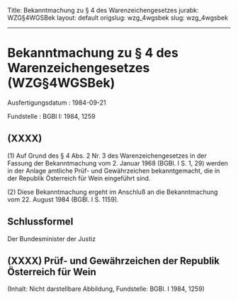 Title: Bekanntmachung zu § 4 des Warenzeichengesetzes
jurabk: WZG§4WGSBek
layout: default
origslug: wzg_4wgsbek
slug: wzg_4wgsbek

---

# Bekanntmachung zu § 4 des Warenzeichengesetzes (WZG§4WGSBek)

Ausfertigungsdatum
:   1984-09-21

Fundstelle
:   BGBl I: 1984, 1259



## (XXXX)

(1) Auf Grund des § 4 Abs. 2 Nr. 3 des Warenzeichengesetzes in der
Fassung der Bekanntmachung vom 2. Januar 1968 (BGBl. I S. 1, 29)
werden in der Anlage amtliche Prüf- und Gewährzeichen bekanntgemacht,
die in der Republik Österreich für Wein eingeführt sind.

(2) Diese Bekanntmachung ergeht im Anschluß an die Bekanntmachung vom
22\. August 1984 (BGBl. I S. 1159).


## Schlussformel

Der Bundesminister der Justiz


## (XXXX) Prüf- und Gewährzeichen der Republik Österreich für Wein

(Inhalt: Nicht darstellbare Abbildung,
Fundstelle: BGBl. I 1984, 1259)

